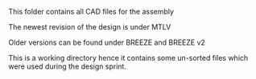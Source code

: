 This folder contains all CAD files for the assembly

The newest revision of the design is under MTLV

Older versions can be found under BREEZE and BREEZE v2

This is a working directory hence it contains some un-sorted files which were used during the design sprint.
